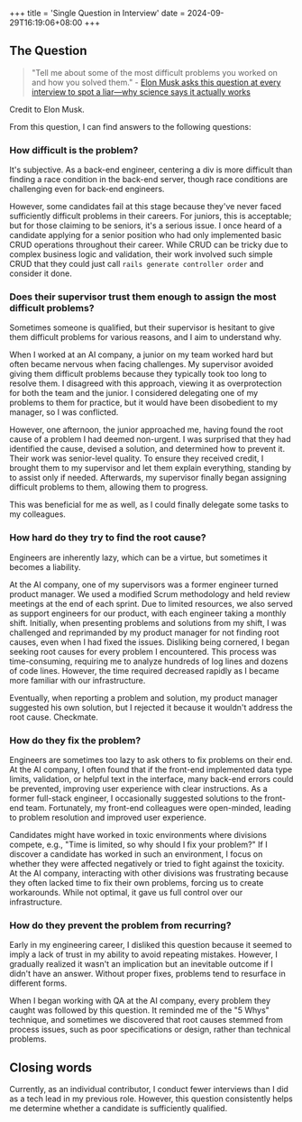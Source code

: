 +++
title = 'Single Question in Interview'
date = 2024-09-29T16:19:06+08:00
+++

## The Question

> "Tell me about some of the most difficult problems you worked on and how you solved them." - [Elon Musk asks this question at every interview to spot a liar—why science says it actually works](https://www.cnbc.com/2021/01/26/elon-musk-favorite-job-interview-question-to-ask-to-spot-a-liar-science-says-it-actually-works.html)

Credit to Elon Musk.

From this question, I can find answers to the following questions:

### How difficult is the problem?

It's subjective. As a back-end engineer, centering a div is more difficult than finding a race condition in the back-end server, though race conditions are challenging even for back-end engineers.

However, some candidates fail at this stage because they've never faced sufficiently difficult problems in their careers. For juniors, this is acceptable; but for those claiming to be seniors, it's a serious issue. I once heard of a candidate applying for a senior position who had only implemented basic CRUD operations throughout their career. While CRUD can be tricky due to complex business logic and validation, their work involved such simple CRUD that they could just call `rails generate controller order` and consider it done.

### Does their supervisor trust them enough to assign the most difficult problems?

Sometimes someone is qualified, but their supervisor is hesitant to give them difficult problems for various reasons, and I aim to understand why.

When I worked at an AI company, a junior on my team worked hard but often became nervous when facing challenges. My supervisor avoided giving them difficult problems because they typically took too long to resolve them. I disagreed with this approach, viewing it as overprotection for both the team and the junior. I considered delegating one of my problems to them for practice, but it would have been disobedient to my manager, so I was conflicted.

However, one afternoon, the junior approached me, having found the root cause of a problem I had deemed non-urgent. I was surprised that they had identified the cause, devised a solution, and determined how to prevent it. Their work was senior-level quality. To ensure they received credit, I brought them to my supervisor and let them explain everything, standing by to assist only if needed. Afterwards, my supervisor finally began assigning difficult problems to them, allowing them to progress.

This was beneficial for me as well, as I could finally delegate some tasks to my colleagues.

### How hard do they try to find the root cause?

Engineers are inherently lazy, which can be a virtue, but sometimes it becomes a liability.

At the AI company, one of my supervisors was a former engineer turned product manager. We used a modified Scrum methodology and held review meetings at the end of each sprint. Due to limited resources, we also served as support engineers for our product, with each engineer taking a monthly shift. Initially, when presenting problems and solutions from my shift, I was challenged and reprimanded by my product manager for not finding root causes, even when I had fixed the issues. Disliking being cornered, I began seeking root causes for every problem I encountered. This process was time-consuming, requiring me to analyze hundreds of log lines and dozens of code lines. However, the time required decreased rapidly as I became more familiar with our infrastructure.

Eventually, when reporting a problem and solution, my product manager suggested his own solution, but I rejected it because it wouldn't address the root cause. Checkmate.

### How do they fix the problem?

Engineers are sometimes too lazy to ask others to fix problems on their end. At the AI company, I often found that if the front-end implemented data type limits, validation, or helpful text in the interface, many back-end errors could be prevented, improving user experience with clear instructions. As a former full-stack engineer, I occasionally suggested solutions to the front-end team. Fortunately, my front-end colleagues were open-minded, leading to problem resolution and improved user experience.

Candidates might have worked in toxic environments where divisions compete, e.g., "Time is limited, so why should I fix your problem?" If I discover a candidate has worked in such an environment, I focus on whether they were affected negatively or tried to fight against the toxicity. At the AI company, interacting with other divisions was frustrating because they often lacked time to fix their own problems, forcing us to create workarounds. While not optimal, it gave us full control over our infrastructure.

### How do they prevent the problem from recurring?

Early in my engineering career, I disliked this question because it seemed to imply a lack of trust in my ability to avoid repeating mistakes. However, I gradually realized it wasn't an implication but an inevitable outcome if I didn't have an answer. Without proper fixes, problems tend to resurface in different forms.

When I began working with QA at the AI company, every problem they caught was followed by this question. It reminded me of the "5 Whys" technique, and sometimes we discovered that root causes stemmed from process issues, such as poor specifications or design, rather than technical problems.

## Closing words

Currently, as an individual contributor, I conduct fewer interviews than I did as a tech lead in my previous role. However, this question consistently helps me determine whether a candidate is sufficiently qualified.
